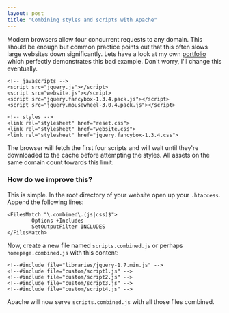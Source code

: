 ```yaml
---
layout: post
title: "Combining styles and scripts with Apache"
---
```


Modern browsers allow four concurrent requests to any domain. This should be enough but common practice points out that this often slows large websites down significantly. Lets have a look at my own [portfolio](http://www.jorijn.com/) which perfectly demonstrates this bad example. Don't worry, I'll change this eventually.

<?prettify?>
	<!-- javascripts -->
	<script src="jquery.js"></script>
	<script src="website.js"></script>
	<script src="jquery.fancybox-1.3.4.pack.js"></script>
	<script src="jquery.mousewheel-3.0.4.pack.js"></script>

	<!-- styles -->
	<link rel="stylesheet" href="reset.css">
	<link rel="stylesheet" href="website.css">
	<link rel="stylesheet" href="jquery.fancybox-1.3.4.css">

The browser will fetch the first four scripts and will wait until they're downloaded to the cache before attempting the styles. All assets on the same domain count towards this limit.

### How do we improve this?

This is simple. In the root directory of your website open up your `.htaccess`. Append the following lines:

<?prettify?>
	<FilesMatch "\.combined\.(js|css)$">
	        Options +Includes
	        SetOutputFilter INCLUDES
	</FilesMatch>

Now, create a new file named `scripts.combined.js` or perhaps `homepage.combined.js` with this content:

<?prettify?>
	<!--#include file="libraries/jquery-1.7.min.js" -->
	<!--#include file="custom/script1.js" -->
	<!--#include file="custom/script2.js" -->
	<!--#include file="custom/script3.js" -->
	<!--#include file="custom/script4.js" -->

Apache will now serve `scripts.combined.js` with all those files combined.
